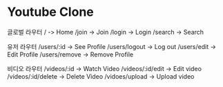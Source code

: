 # Youtube Clone

글로벌 라우터
/ -> Home
/join -> Join
/login -> Login
/search -> Search

유저 라우터
/users/:id -> See Profile
/users/logout -> Log out
/users/edit -> Edit Profile
/users/remove -> Remove Profile

비디오 라우터
/videos/:id -> Watch Video
/videos/:id/edit -> Edit video
/videos/:id/delete -> Delete Video
/vidoes/upload -> Upload video